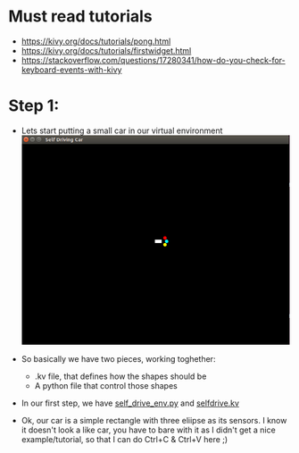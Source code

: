 # Must read tutorials
- https://kivy.org/docs/tutorials/pong.html
- https://kivy.org/docs/tutorials/firstwidget.html
- https://stackoverflow.com/questions/17280341/how-do-you-check-for-keyboard-events-with-kivy

# Step 1:
- Lets start putting a small car in our virtual  environment 
![](fig1.png)

- So basically we have two pieces, working toghether: 
    - .kv file, that defines how the shapes should be
    - A python file that control those shapes
- In our first step, we have [self_drive_env.py](self_drive_env.py) and [selfdrive.kv](selfdrive.kv)
- Ok, our car is a simple rectangle with three eliipse as its sensors. 
 I know it doesn't look a like car, you have to bare with it as I didn't get a nice example/tutorial, so that I can do Ctrl+C & Ctrl+V  here ;)


